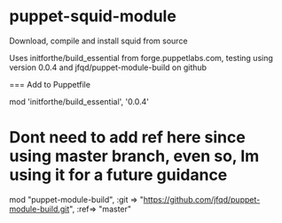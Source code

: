 # puppet-squid-module

Download, compile and install squid from source

Uses initforthe/build_essential from forge.puppetlabs.com, testing using version 0.0.4 and jfqd/puppet-module-build on github 


=== Add to Puppetfile

mod 'initforthe/build_essential', '0.0.4'

# Dont need to add ref here since using master branch, even so, Im using it for a future guidance 
mod "puppet-module-build", :git => "https://github.com/jfqd/puppet-module-build.git", :ref=> "master" 

